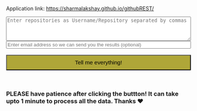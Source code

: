 Application link: https://sharmalakshay.github.io/githubREST/

<form action="http://iamlakshay.com/githubREST/" method="get">
  <textarea name="repos" rows="4" style="width:100%" placeholder="Enter repositories as Username/Repository separated by commas"></textarea>
  <br>
  <input type="text" name="email" style="width:100%" placeholder="Enter email address so we can send you the results (optional)"/>
  <br><br>
  <input type="submit" name="submit" style="width:100%; padding-top:10px; padding-bottom:10px; font-size:110%; background-color: #afa638;" align="center" value="Tell me everything!"/>
</form>
<br>
<h3>PLEASE have patience after clicking the buttton! It can take upto 1 minute to process all the data. Thanks ♥<h3>
